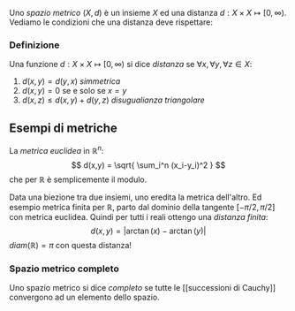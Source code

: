 Uno _spazio metrico_ $(X,d)$ è un insieme $X$ ed una distanza $d : X\times X \mapsto [0,\infty)$. 
Vediamo le condizioni che una distanza deve rispettare:
### Definizione 
Una funzione  $d : X\times X \mapsto [0,\infty)$ si dice _distanza_ se $\forall x,\forall y,\forall z \in X$:
1. $d(x,y) = d(y,x)$ _simmetrica_
2. $d(x,y) = 0$ se e solo se $x=y$
3. $d(x,z) \leq d(x,y) + d(y,z)$ _disugualianza triangolare_

## Esempi di metriche
La _metrica euclidea_ in $\mathbb{R}^n$:
$$
d(x,y) = \sqrt{  \sum_i^n (x_i-y_i)^2  }
$$
che per $\mathbb{R}$ è semplicemente il modulo.

Data una biezione tra due insiemi, uno eredita la metrica dell'altro. Ed esempio metrica finita per $\mathbb{R}$, parto dal dominio della tangente $[-\pi/2,\pi/2]$ con metrica euclidea. Quindi per tutti i reali ottengo una _distanza finita_:
$$
d(x,y) = |\arctan(x)-\arctan(y)|
$$
$diam(\mathbb{R}) = \pi$ con questa distanza!


### Spazio metrico completo
Uno spazio metrico si dice _completo_ se tutte le [[successioni di Cauchy]] convergono ad un elemento dello spazio.